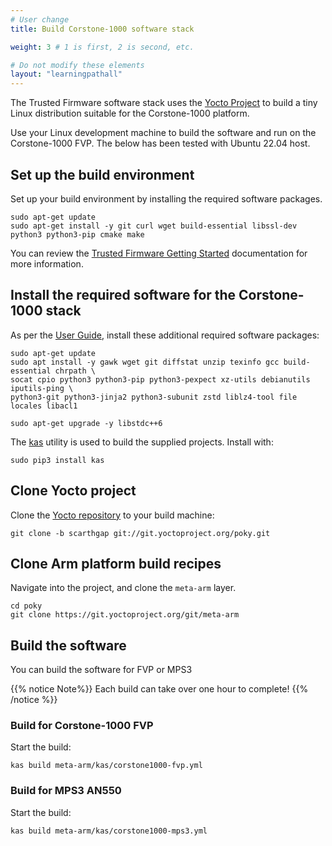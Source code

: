 ```yaml
---
# User change
title: Build Corstone-1000 software stack

weight: 3 # 1 is first, 2 is second, etc.

# Do not modify these elements
layout: "learningpathall"
---
```

The Trusted Firmware software stack uses the [Yocto Project](https://www.yoctoproject.org/) to build a tiny Linux distribution suitable for the Corstone-1000 platform.

Use your Linux development machine to build the software and run on the Corstone-1000 FVP. The below has been tested with Ubuntu 22.04 host.

## Set up the build environment

Set up your build environment by installing the required software packages. 

```console
sudo apt-get update
sudo apt-get install -y git curl wget build-essential libssl-dev python3 python3-pip cmake make
```
You can review the [Trusted Firmware Getting Started](https://tf-m-user-guide.trustedfirmware.org/getting_started/index.html) documentation for more information.

## Install the required software for the Corstone-1000 stack

As per the [User Guide](https://corstone1000.docs.arm.com/en/latest/user-guide.html), install these additional required software packages:

```console
sudo apt-get update
sudo apt install -y gawk wget git diffstat unzip texinfo gcc build-essential chrpath \
socat cpio python3 python3-pip python3-pexpect xz-utils debianutils iputils-ping \
python3-git python3-jinja2 python3-subunit zstd liblz4-tool file locales libacl1

```
```console
sudo apt-get upgrade -y libstdc++6
```
The [kas](https://pypi.org/project/kas/) utility is used to build the supplied projects. Install with:

```console
sudo pip3 install kas
```

## Clone Yocto project

Clone the [Yocto repository](https://www.yoctoproject.org/software-overview/downloads/) to your build machine:

```console
git clone -b scarthgap git://git.yoctoproject.org/poky.git
```

## Clone Arm platform build recipes

Navigate into the project, and clone the `meta-arm` layer.

```console
cd poky
git clone https://git.yoctoproject.org/git/meta-arm
```

## Build the software 

You can build the software for FVP or MPS3

{{% notice Note%}}
Each build can take over one hour to complete!
{{% /notice %}}

### Build for Corstone-1000 FVP

Start the build:

```console
kas build meta-arm/kas/corstone1000-fvp.yml
```

### Build for MPS3 AN550

Start the build:

```console
kas build meta-arm/kas/corstone1000-mps3.yml
```
